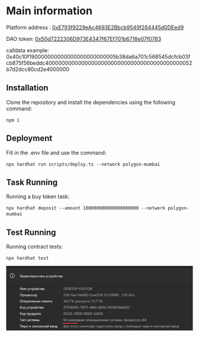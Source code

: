# Main information
Platform address : [0xE793f9229eAc4693E2Bbcb9549f264445d0DEed9](https://mumbai.polygonscan.com/address/0xE793f9229eAc4693E2Bbcb9549f264445d0DEed9#code)

DAO token: [0x50d7222306D973E4347f67Ef701b6718e07f0783](https://mumbai.polygonscan.com/address/0x50d7222306D973E4347f67Ef701b6718e07f0783#code)

calldata example: 0x40c10f190000000000000000000000005b38da6a701c568545dcfcb03fcb875f56beddc400000000000000000000000000000000000000000052b7d2dcc80cd2e4000000


## Installation
Clone the repository and install the dependencies using the following command:
```
npm i
```

## Deployment
Fill in the .env file and use the command:
```
npx hardhat run scripts/deploy.ts --network polygon-mumbai
```

## Task Running
Running a buy token task: 
```
npx hardhat deposit --amount 100000000000000000000 --network polygon-mumbai
```
## Test Running
Running contract tests: 
```
npx hardhat test
```
![test screenshot](https://github.com/danilpimankin/DAO_platform/blob/main/screenshot.png)